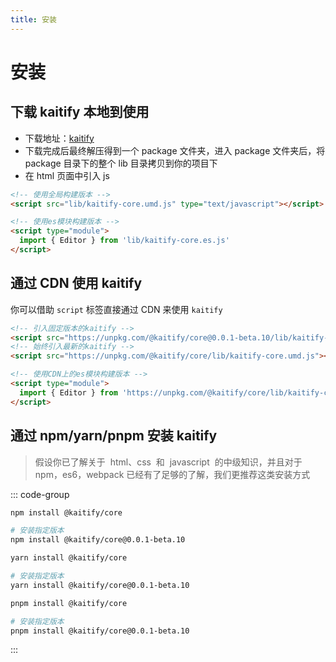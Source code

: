 ```yaml
---
title: 安装
---
```


# 安装

## 下载 kaitify 本地到使用

- 下载地址：[kaitify](https://registry.npmmirror.com/@kaitify/core/download/@kaitify/core-0.0.1-beta.10.tgz)
- 下载完成后最终解压得到一个 package 文件夹，进入 package 文件夹后，将 package 目录下的整个 lib 目录拷贝到你的项目下
- 在 html 页面中引入 js

```html
<!-- 使用全局构建版本 -->
<script src="lib/kaitify-core.umd.js" type="text/javascript"></script>
```

```html
<!-- 使用es模块构建版本 -->
<script type="module">
  import { Editor } from 'lib/kaitify-core.es.js'
</script>
```

## 通过 CDN 使用 kaitify

你可以借助 `script` 标签直接通过 CDN 来使用 `kaitify`

```html
<!-- 引入固定版本的kaitify -->
<script src="https://unpkg.com/@kaitify/core@0.0.1-beta.10/lib/kaitify-core.umd.js"></script>
<!-- 始终引入最新的kaitify -->
<script src="https://unpkg.com/@kaitify/core/lib/kaitify-core.umd.js"></script>
```

```html
<!-- 使用CDN上的es模块构建版本 -->
<script type="module">
  import { Editor } from 'https://unpkg.com/@kaitify/core/lib/kaitify-core.es.js'
</script>
```

## 通过 npm/yarn/pnpm 安装 kaitify

> 假设你已了解关于  html、css  和  javascript  的中级知识，并且对于 npm，es6，webpack 已经有了足够的了解，我们更推荐这类安装方式

::: code-group

```bash [npm]
npm install @kaitify/core

# 安装指定版本
npm install @kaitify/core@0.0.1-beta.10
```

```bash [yarn]
yarn install @kaitify/core

# 安装指定版本
yarn install @kaitify/core@0.0.1-beta.10
```

```bash [pnpm]
pnpm install @kaitify/core

# 安装指定版本
pnpm install @kaitify/core@0.0.1-beta.10
```

:::
